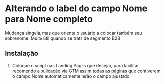 # Alterando o label do campo Nome para Nome completo
Mudança singela, mas que orienta o usuário a colocar também seu sobrenome. Muito útil quando se trata de segmento B2B

## Instalação
1. Coloque o script nas Landing Pages que desejar, para facilitar recomendo a pulicação via GTM assim todas as páginas que contiverem o campo Nome automaticamente terão o campo ajustado
